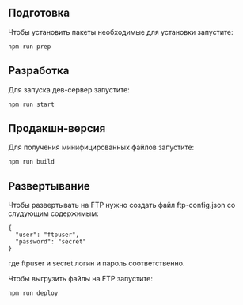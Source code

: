 ## Подготовка
Чтобы установить пакеты необходимые для установки запустите:
```
npm run prep
```
## Разработка
Для запуска дев-сервер запустите:
```
npm run start
```
## Продакшн-версия
Для получения минифицированных файлов запустите:
```
npm run build
```
## Развертывание
Чтобы развертывать на FTP нужно создать файл ftp-config.json со слудующим содержимым:
```
{
  "user": "ftpuser",
  "password": "secret"
}
```
где ftpuser и secret логин и пароль соответственно.

Чтобы выгрузить файлы на FTP запустите:
```
npm run deploy
```
